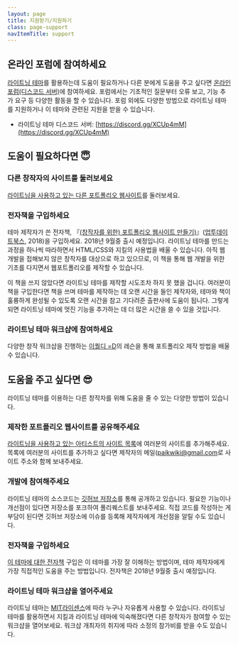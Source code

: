 ```yaml
---
layout: page
title: 지원받기/지원하기
class: page-support
navItemTitle: support
---
```


## 온라인 포럼에 참여하세요

[라이트닝 테마](https://github.com/jekyll-theme-lightning/lightning)를 활용하는데 도움이 필요하거나 다른 분에게 도움을 주고 싶다면 [온라인 포럼(디스코드 서버)](https://discord.gg/XCUp4mM)에 참여하세요. 포럼에서는 기초적인 질문부터 오류 보고, 기능 추가 요구 등 다양한 활동을 할 수 있습니다. 포럼 외에도 다양한 방법으로 라이트닝 테마를 지원하거나 이 테마와 관련된 지원을 받을 수 있습니다.

- 라이트닝 테마 디스코드 서버: [https://discord.gg/XCUp4mM](https://discord.gg/XCUp4mM)

## 도움이 필요하다면 :innocent:

### 다른 창작자의 사이트를 둘러보세요

[라이트닝을 사용하고 있는 다른 포트폴리오 웹사이트](/companions)를 둘러보세요.

### 전자책을 구입하세요

테마 제작자가 쓴 전자책, 『[(창작자를 위한) 포트폴리오 웹사이트 만들기)](https://uptodatebookspub.com/)』([업투데이트북스](https://uptodatebookspub.com/), 2018)을 구입하세요. 2018년 9월중 출시 예정입니다. 라이트닝 테마를 만드는 과정을 하나씩 따라하면서 HTML/CSS와 지킬의 사용법을 배울 수 있습니다. 아직 웹 개발을 접해보지 않은 창작자를 대상으로 하고 있으므로, 이 책을 통해 웹 개발을 위한 기초를 다지면서 웹포트폴리오를 제작할 수 있습니다.

이 책을 쓰지 않았다면 라이트닝 테마를 제작할 시도조차 하지 못 했을 겁니다. 여러분이 책을 구입한다면 책을 쓰며 테마를 제작하는 데 오랜 시간을 들인 제작자와, 테마와 책이 훌륭하게 완성될 수 있도록 오랜 시간을 참고 기다려준 출판사에 도움이 됩니다. 그렇게 되면 라이트닝 테마에 멋진 기능을 추가하는 데 더 많은 시간을 쓸 수 있을 것입니다.

### 라이트닝 테마 워크샵에 참여하세요

다양한 창작 워크샵을 진행하는 [이퀄디 =D](https://equald.io)의 레슨을 통해 포트폴리오 제작 방법을 배울 수 있습니다.

## 도움을 주고 싶다면 :sunglasses:

라이트닝 테마를 이용하는 다른 창작자를 위해 도움을 줄 수 있는 다양한 방법이 있습니다.

### 제작한 포트폴리오 웹사이트를 공유해주세요

[라이트닝을 사용하고 있는 아티스트의 사이트 목록](/companions)에 여러분의 사이트를 추가해주세요. 목록에 여러분의 사이트를 추가하고 싶다면 제작자의 메일([paikwiki@gmail.com](mailto:paikwiki@gmail.com)로 사이트 주소와 함께 보내주세요.

### 개발에 참여해주세요

라이트닝 테마의 소스코드는 [깃허브 저장소](https://github.com/jekyll-theme-lightning/lightning)를 통해 공개하고 있습니다. 필요한 기능이나 개선점이 있다면 저장소를 포크하여 풀리퀘스트를 보내주세요. 직접 코드를 작성하는 게 부담이 된다면 깃허브 저장소에 이슈를 등록해 제작자에게 개선점을 알릴 수도 있습니다.

### 전자책을 구입하세요

[이 테마에 대한 전자책](https://uptodatebookspub.com/) 구입은 이 테마를 가장 잘 이해하는 방법이며, 테마 제작자에게 가장 직접적인 도움을 주는 방법입니다. 전자책은 2018년 9월중 출시 예정입니다.

### 라이트닝 테마 워크샵을 열어주세요

라이트닝 테마는 [MIT라이센스](https://www.olis.or.kr/license/Detailselect.do?lId=1006&mapCode=010006)에 따라 누구나 자유롭게 사용할 수 있습니다. 라이트닝 테마를 활용하면서 지킬과 라이트닝 테마에 익숙해졌다면 다른 창작자가 참여할 수 있는 워크샵을 열어보세요. 워크샵 개최자의 취지에 따라 소정의 참가비를 받을 수도 있습니다.

